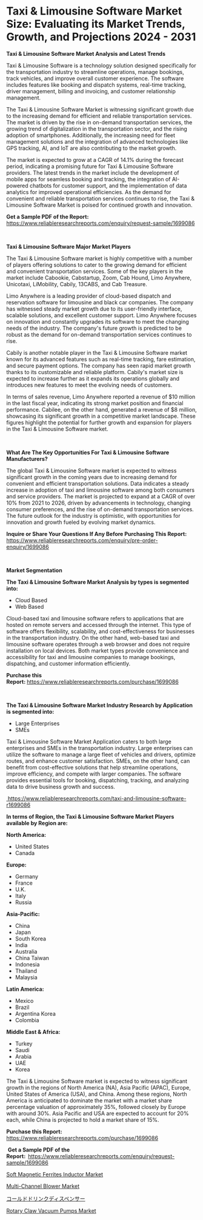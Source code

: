 <p><h1>Taxi & Limousine Software Market Size: Evaluating its Market Trends, Growth, and Projections 2024 - 2031</h1></p><p><strong>Taxi & Limousine Software Market Analysis and Latest Trends</strong></p>
<p><p>Taxi & Limousine Software is a technology solution designed specifically for the transportation industry to streamline operations, manage bookings, track vehicles, and improve overall customer experience. The software includes features like booking and dispatch systems, real-time tracking, driver management, billing and invoicing, and customer relationship management.</p><p>The Taxi & Limousine Software Market is witnessing significant growth due to the increasing demand for efficient and reliable transportation services. The market is driven by the rise in on-demand transportation services, the growing trend of digitalization in the transportation sector, and the rising adoption of smartphones. Additionally, the increasing need for fleet management solutions and the integration of advanced technologies like GPS tracking, AI, and IoT are also contributing to the market growth.</p><p>The market is expected to grow at a CAGR of 14.1% during the forecast period, indicating a promising future for Taxi & Limousine Software providers. The latest trends in the market include the development of mobile apps for seamless booking and tracking, the integration of AI-powered chatbots for customer support, and the implementation of data analytics for improved operational efficiencies. As the demand for convenient and reliable transportation services continues to rise, the Taxi & Limousine Software Market is poised for continued growth and innovation.</p></p>
<p><strong>Get a Sample PDF of the Report:&nbsp;</strong> <a href="https://www.reliableresearchreports.com/enquiry/request-sample/1699086">https://www.reliableresearchreports.com/enquiry/request-sample/1699086</a></p>
<p>&nbsp;</p>
<p><strong>Taxi & Limousine Software Major Market Players</strong></p>
<p><p>The Taxi & Limousine Software market is highly competitive with a number of players offering solutions to cater to the growing demand for efficient and convenient transportation services. Some of the key players in the market include Cabookie, Cabstartup, Zoom, Cab Hound, Limo Anywhere, Unicotaxi, LiMobility, Cabily, 13CABS, and Cab Treasure.</p><p>Limo Anywhere is a leading provider of cloud-based dispatch and reservation software for limousine and black car companies. The company has witnessed steady market growth due to its user-friendly interface, scalable solutions, and excellent customer support. Limo Anywhere focuses on innovation and constantly upgrades its software to meet the changing needs of the industry. The company's future growth is predicted to be robust as the demand for on-demand transportation services continues to rise.</p><p>Cabily is another notable player in the Taxi & Limousine Software market known for its advanced features such as real-time tracking, fare estimation, and secure payment options. The company has seen rapid market growth thanks to its customizable and reliable platform. Cabily's market size is expected to increase further as it expands its operations globally and introduces new features to meet the evolving needs of customers.</p><p>In terms of sales revenue, Limo Anywhere reported a revenue of $10 million in the last fiscal year, indicating its strong market position and financial performance. Cabilee, on the other hand, generated a revenue of $8 million, showcasing its significant growth in a competitive market landscape. These figures highlight the potential for further growth and expansion for players in the Taxi & Limousine Software market.</p></p>
<p>&nbsp;</p>
<p><strong>What Are The Key Opportunities For Taxi & Limousine Software Manufacturers?</strong></p>
<p><p>The global Taxi & Limousine Software market is expected to witness significant growth in the coming years due to increasing demand for convenient and efficient transportation solutions. Data indicates a steady increase in adoption of taxi and limousine software among both consumers and service providers. The market is projected to expand at a CAGR of over 10% from 2021 to 2026, driven by advancements in technology, changing consumer preferences, and the rise of on-demand transportation services. The future outlook for the industry is optimistic, with opportunities for innovation and growth fueled by evolving market dynamics.</p></p>
<p><strong>Inquire or Share Your Questions If Any Before Purchasing This Report:</strong> <a href="https://www.reliableresearchreports.com/enquiry/pre-order-enquiry/1699086">https://www.reliableresearchreports.com/enquiry/pre-order-enquiry/1699086</a></p>
<p>&nbsp;</p>
<p><strong>Market Segmentation</strong></p>
<p><strong>The Taxi & Limousine Software Market Analysis by types is segmented into:</strong></p>
<p><ul><li>Cloud Based</li><li>Web Based</li></ul></p>
<p><p>Cloud-based taxi and limousine software refers to applications that are hosted on remote servers and accessed through the internet. This type of software offers flexibility, scalability, and cost-effectiveness for businesses in the transportation industry. On the other hand, web-based taxi and limousine software operates through a web browser and does not require installation on local devices. Both market types provide convenience and accessibility for taxi and limousine companies to manage bookings, dispatching, and customer information efficiently.</p></p>
<p><strong>Purchase this Report:&nbsp;</strong><a href="https://www.reliableresearchreports.com/purchase/1699086">https://www.reliableresearchreports.com/purchase/1699086</a></p>
<p>&nbsp;</p>
<p><strong>The Taxi & Limousine Software Market Industry Research by Application is segmented into:</strong></p>
<p><ul><li>Large Enterprises</li><li>SMEs</li></ul></p>
<p><p>Taxi & Limousine Software Market Application caters to both large enterprises and SMEs in the transportation industry. Large enterprises can utilize the software to manage a large fleet of vehicles and drivers, optimize routes, and enhance customer satisfaction. SMEs, on the other hand, can benefit from cost-effective solutions that help streamline operations, improve efficiency, and compete with larger companies. The software provides essential tools for booking, dispatching, tracking, and analyzing data to drive business growth and success.</p></p>
<p><a href="https://www.reliableresearchreports.com/taxi-and-limousine-software-r1699086">&nbsp;https://www.reliableresearchreports.com/taxi-and-limousine-software-r1699086</a></p>
<p><strong>In terms of Region, the Taxi & Limousine Software Market Players available by Region are:</strong></p>
<p>
    <p> <strong> North America: </strong>
        <ul>
            <li>United States</li>
            <li>Canada</li>
        </ul>
        </p> 
    <p> <strong> Europe: </strong>
        <ul>
            <li>Germany</li>
            <li>France</li>
            <li>U.K.</li>
            <li>Italy</li>
            <li>Russia</li>
        </ul>
        </p> 
    <p> <strong> Asia-Pacific: </strong>
        <ul>
            <li>China</li>
            <li>Japan</li>
            <li>South Korea</li>
            <li>India</li>
            <li>Australia</li>
            <li>China Taiwan</li>
            <li>Indonesia</li>
            <li>Thailand</li>
            <li>Malaysia</li>
        </ul>
        </p> 
    <p> <strong> Latin America: </strong>
        <ul>
            <li>Mexico</li>
            <li>Brazil</li>
            <li>Argentina Korea</li>
            <li>Colombia</li>
        </ul>
        </p> 
    <p> <strong> Middle East & Africa: </strong>
        <ul>
            <li>Turkey</li>
            <li>Saudi</li>
            <li>Arabia</li>
            <li>UAE</li>
            <li>Korea</li>
        </ul>
    </p>
    </p>
<p><p>The Taxi & Limousine Software market is expected to witness significant growth in the regions of North America (NA), Asia Pacific (APAC), Europe, United States of America (USA), and China. Among these regions, North America is anticipated to dominate the market with a market share percentage valuation of approximately 35%, followed closely by Europe with around 30%. Asia Pacific and USA are expected to account for 20% each, while China is projected to hold a market share of 15%.</p></p>
<p><strong>Purchase this Report: </strong><a href="https://www.reliableresearchreports.com/purchase/1699086">https://www.reliableresearchreports.com/purchase/1699086</a></p>
<p>&nbsp;<strong>Get a Sample PDF of the Report:&nbsp;&nbsp;</strong><a href="https://www.reliableresearchreports.com/enquiry/request-sample/1699086">https://www.reliableresearchreports.com/enquiry/request-sample/1699086</a></p>
<p><strong></strong></p>
<p><p><a href="https://www.linkedin.com/pulse/soft-magnetic-ferrites-inductor-market-size-cagr-trends-2024-2030-yqyfe">Soft Magnetic Ferrites Inductor Market</a></p><p><a href="https://github.com/prosalinda88/Market-Research-Report-List-4/blob/main/multi-channel-blower-market.md">Multi-Channel Blower Market</a></p><p><a href="https://github.com/BrionnaBoyle/Market-Research-Report-List-1/blob/main/662447165801.md">コールドドリンクディスペンサー</a></p><p><a href="https://github.com/NorbertYates/Market-Research-Report-List-5/blob/main/rotary-claw-vacuum-pumps-market.md">Rotary Claw Vacuum Pumps Market</a></p></p>